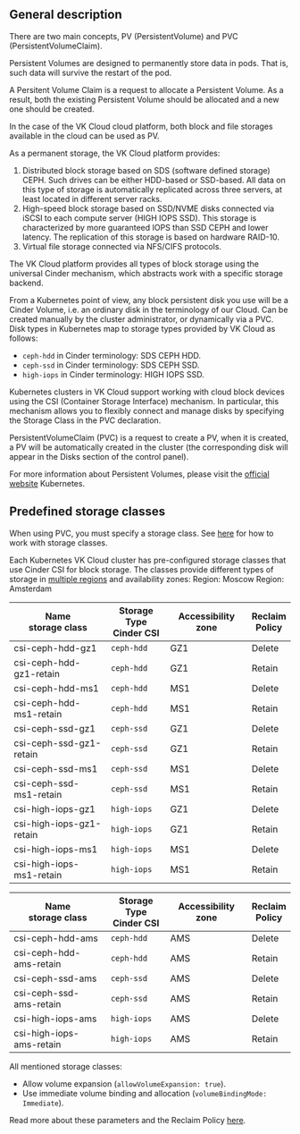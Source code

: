 ## General description

There are two main concepts, PV (PersistentVolume) and PVC (PersistentVolumeClaim).

Persistent Volumes are designed to permanently store data in pods. That is, such data will survive the restart of the pod.

A Persitent Volume Claim is a request to allocate a Persistent Volume. As a result, both the existing Persistent Volume should be allocated and a new one should be created.

In the case of the VK Cloud cloud platform, both block and file storages available in the cloud can be used as PV.

As a permanent storage, the VK Cloud platform provides:

1. Distributed block storage based on SDS (software defined storage) CEPH. Such drives can be either HDD-based or SSD-based. All data on this type of storage is automatically replicated across three servers, at least located in different server racks.
2. High-speed block storage based on SSD/NVME disks connected via iSCSI to each compute server (HIGH IOPS SSD). This storage is characterized by more guaranteed IOPS than SSD CEPH and lower latency. The replication of this storage is based on hardware RAID-10.
3. Virtual file storage connected via NFS/CIFS protocols.

The VK Cloud platform provides all types of block storage using the universal Cinder mechanism, which abstracts work with a specific storage backend.

From a Kubernetes point of view, any block persistent disk you use will be a Cinder Volume, i.e. an ordinary disk in the terminology of our Cloud. Can be created manually by the cluster administrator, or dynamically via a PVC. Disk types in Kubernetes map to storage types provided by VK Cloud as follows:

- `ceph-hdd` in Cinder terminology: SDS CEPH HDD.
- `ceph-ssd` in Cinder terminology: SDS CEPH SSD.
- `high-iops` in Cinder terminology: HIGH IOPS SSD.

Kubernetes clusters in VK Cloud support working with cloud block devices using the CSI (Container Storage Interface) mechanism. In particular, this mechanism allows you to flexibly connect and manage disks by specifying the Storage Class in the PVC declaration.

PersistentVolumeClaim (PVC) is a request to create a PV, when it is created, a PV will be automatically created in the cluster (the corresponding disk will appear in the Disks section of the control panel).

For more information about Persistent Volumes, please visit the [official website](https://kubernetes.io/docs/concepts/storage/persistent-volumes/) Kubernetes.

## Predefined storage classes

When using PVC, you must specify a storage class.
See [here](../../k8s-pvc/manage-storage-classes) for how to work with storage classes.

Each Kubernetes VK Cloud cluster has pre-configured storage classes that use Cinder CSI for block storage.
The classes provide different types of storage in [multiple regions](../../../../base/account/concepts/regions) and availability zones:<tabs>
<tablist>
<tab>Region: Moscow</tab>
<tab>Region: Amsterdam</tab>
</tablist>
<tabpanel>

| Name<br>storage class | Storage Type<br>Cinder CSI | Accessibility zone | Reclaim<br>Policy |
| ------------------------------- | --------------------- | -------------------- | ----------------- |
| csi-ceph-hdd-gz1 | `ceph-hdd` | GZ1 | Delete |
| csi-ceph-hdd-gz1-retain | `ceph-hdd` | GZ1 | Retain |
| csi-ceph-hdd-ms1 | `ceph-hdd` | MS1 | Delete |
| csi-ceph-hdd-ms1-retain | `ceph-hdd` | MS1 | Retain |
| csi-ceph-ssd-gz1 | `ceph-ssd` | GZ1 | Delete |
| csi-ceph-ssd-gz1-retain | `ceph-ssd` | GZ1 | Retain |
| csi-ceph-ssd-ms1 | `ceph-ssd` | MS1 | Delete |
| csi-ceph-ssd-ms1-retain | `ceph-ssd` | MS1 | Retain |
| csi-high-iops-gz1 | `high-iops` | GZ1 | Delete |
| csi-high-iops-gz1-retain | `high-iops` | GZ1 | Retain |
| csi-high-iops-ms1 | `high-iops` | MS1 | Delete |
| csi-high-iops-ms1-retain | `high-iops` | MS1 | Retain |

</tabpanel>
<tabpanel>

| Name<br>storage class | Storage Type<br>Cinder CSI | Accessibility zone | Reclaim<br>Policy |
| ------------------------------- | --------------------- | -------------------- | ----------------- |
| csi-ceph-hdd-ams | `ceph-hdd` | AMS | Delete |
| csi-ceph-hdd-ams-retain | `ceph-hdd` | AMS | Retain |
| csi-ceph-ssd-ams | `ceph-ssd` | AMS | Delete |
| csi-ceph-ssd-ams-retain | `ceph-ssd` | AMS | Retain |
| csi-high-iops-ams | `high-iops` | AMS | Delete |
| csi-high-iops-ams-retain | `high-iops` | AMS | Retain |

</tabpanel>
</tabs>

All mentioned storage classes:

- Allow volume expansion (`allowVolumeExpansion: true`).
- Use immediate volume binding and allocation (`volumeBindingMode: Immediate`).

Read more about these parameters and the Reclaim Policy [here](../../k8s-pvc/manage-storage-classes#parametry-klassov-hraneniya).
